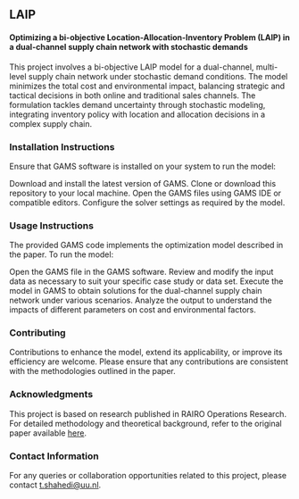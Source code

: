 ## LAIP
#### Optimizing a bi-objective Location-Allocation-Inventory Problem (LAIP) in a dual-channel supply chain network with stochastic demands
This project involves a bi-objective LAIP model for a dual-channel, multi-level supply chain network under stochastic demand conditions. The model minimizes the total cost and environmental impact, balancing strategic and tactical decisions in both online and traditional sales channels. The formulation tackles demand uncertainty through stochastic modeling, integrating inventory policy with location and allocation decisions in a complex supply chain.

### Installation Instructions
Ensure that GAMS software is installed on your system to run the model:

  Download and install the latest version of GAMS.
  Clone or download this repository to your local machine.
  Open the GAMS files using GAMS IDE or compatible editors.
  Configure the solver settings as required by the model.

### Usage Instructions
The provided GAMS code implements the optimization model described in the paper. To run the model:

  Open the GAMS file in the GAMS software.
  Review and modify the input data as necessary to suit your specific case study or data set.
  Execute the model in GAMS to obtain solutions for the dual-channel supply chain network under various scenarios.
  Analyze the output to understand the impacts of different parameters on cost and environmental factors.

### Contributing
Contributions to enhance the model, extend its applicability, or improve its efficiency are welcome. Please ensure that any contributions are consistent with the methodologies outlined in the paper.

### Acknowledgments
This project is based on research published in RAIRO Operations Research. For detailed methodology and theoretical background, refer to the original paper available [here](file:///C:/Users/Shahe002/Downloads/Optimizing_a_bi-objective_location-allocation-inve.pdf).
### Contact Information
For any queries or collaboration opportunities related to this project, please contact t.shahedi@uu.nl.
